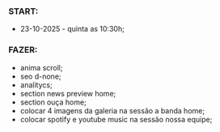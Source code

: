 ### START:
- 23-10-2025 - quinta as 10:30h;

### FAZER:
- anima scroll;
- seo d-none;
- analitycs;
- section news preview home;
- section ouça home;
- colocar 4 imagens da galeria na sessão a banda home;
- colocar spotify e youtube music na sessão nossa equipe;